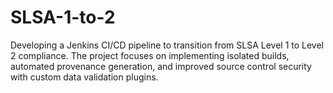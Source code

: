 # SLSA-1-to-2
Developing a Jenkins CI/CD pipeline to transition from SLSA Level 1 to Level 2 compliance. The project focuses on implementing isolated builds, automated provenance generation, and improved source control security with custom data validation plugins.
